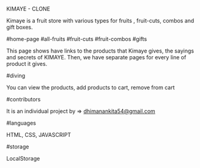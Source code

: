 KIMAYE - CLONE

Kimaye is a fruit store with various types for fruits , fruit-cuts, combos and gift boxes.

#home-page #all-fruits #fruit-cuts #fruit-combos #gifts

This page shows have links to the products that Kimaye gives, the sayings and secrets of KIMAYE.
Then, we have separate pages for every line of product it gives.

#diving

You can view the products, add products to cart, remove from cart

#contributors

It is an individual project by =>
dhimanankita54@gmail.com

#languages

HTML, CSS, JAVASCRIPT

#storage

LocalStorage


